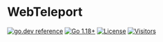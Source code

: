# WebTeleport

[![go.dev reference](https://img.shields.io/badge/go.dev-reference-007d9c?logo=go&logoColor=white)](https://pkg.go.dev/github.com/webteleport/webteleport?tab=doc)
[![Go 1.18+](https://img.shields.io/github/go-mod/go-version/webteleport/webteleport)](https://golang.org/dl/)
[![License](https://img.shields.io/github/license/webteleport/webteleport?color=%23000&style=flat-round)](https://github.com/webteleport/webteleport/blob/main/LICENSE)
[![Visitors](https://visitor-badge.glitch.me/badge?page_id=webteleport.webteleport)](#)
